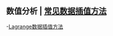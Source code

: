 ## 数值分析 | [常见数据插值方法](https://blog.csdn.net/weixin_42301220/article/details/126803674)
-[Lagrange数据插值方法](https://github.com/CHH3213/chhCpp/blob/master/MathTheorey/NumericalAnalysis/LagrangeInterpolation.cpp)

